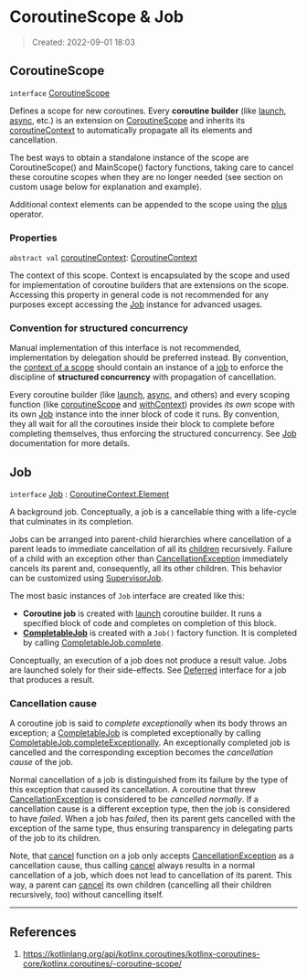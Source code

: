 # CoroutineScope & Job
> Created: 2022-09-01 18:03

## CoroutineScope

`interface` [CoroutineScope](https://kotlinlang.org/api/kotlinx.coroutines/kotlinx-coroutines-core/kotlinx.coroutines/-coroutine-scope/index.html)

Defines a scope for new coroutines. Every **coroutine builder** (like [launch](https://kotlinlang.org/api/kotlinx.coroutines/kotlinx-coroutines-core/kotlinx.coroutines/launch.html), [async](https://kotlinlang.org/api/kotlinx.coroutines/kotlinx-coroutines-core/kotlinx.coroutines/async.html), etc.) is an extension on [CoroutineScope](https://kotlinlang.org/api/kotlinx.coroutines/kotlinx-coroutines-core/kotlinx.coroutines/-coroutine-scope/index.html) and inherits its [coroutineContext](https://kotlinlang.org/api/kotlinx.coroutines/kotlinx-coroutines-core/kotlinx.coroutines/-coroutine-scope/coroutine-context.html) to automatically propagate all its elements and cancellation.

The best ways to obtain a standalone instance of the scope are CoroutineScope() and MainScope() factory functions, taking care to cancel these coroutine scopes when they are no longer needed (see section on custom usage below for explanation and example).

Additional context elements can be appended to the scope using the [plus](https://kotlinlang.org/api/kotlinx.coroutines/kotlinx-coroutines-core/kotlinx.coroutines/plus.html) operator.

### Properties

`abstract val` [coroutineContext](https://kotlinlang.org/api/kotlinx.coroutines/kotlinx-coroutines-core/kotlinx.coroutines/-coroutine-scope/coroutine-context.html): [CoroutineContext](https://kotlinlang.org/api/latest/jvm/stdlib/kotlin.coroutines/-coroutine-context/index.html)

The context of this scope. Context is encapsulated by the scope and used for implementation of coroutine builders that are extensions on the scope. Accessing this property in general code is not recommended for any purposes except accessing the [Job](https://kotlinlang.org/api/kotlinx.coroutines/kotlinx-coroutines-core/kotlinx.coroutines/-job/index.html) instance for advanced usages.

### Convention for structured concurrency

Manual implementation of this interface is not recommended, implementation by delegation should be preferred instead. By convention, the [context of a scope](https://kotlinlang.org/api/kotlinx.coroutines/kotlinx-coroutines-core/kotlinx.coroutines/-coroutine-scope/coroutine-context.html) should contain an instance of a [job](https://kotlinlang.org/api/kotlinx.coroutines/kotlinx-coroutines-core/kotlinx.coroutines/-job/index.html) to enforce the discipline of **structured concurrency** with propagation of cancellation.

Every coroutine builder (like [launch](https://kotlinlang.org/api/kotlinx.coroutines/kotlinx-coroutines-core/kotlinx.coroutines/launch.html), [async](https://kotlinlang.org/api/kotlinx.coroutines/kotlinx-coroutines-core/kotlinx.coroutines/async.html), and others) and every scoping function (like [coroutineScope](https://kotlinlang.org/api/kotlinx.coroutines/kotlinx-coroutines-core/kotlinx.coroutines/coroutine-scope.html) and [withContext](https://kotlinlang.org/api/kotlinx.coroutines/kotlinx-coroutines-core/kotlinx.coroutines/with-context.html)) provides _its own_ scope with its own [Job](https://kotlinlang.org/api/kotlinx.coroutines/kotlinx-coroutines-core/kotlinx.coroutines/-job/index.html) instance into the inner block of code it runs. By convention, they all wait for all the coroutines inside their block to complete before completing themselves, thus enforcing the structured concurrency. See [Job](https://kotlinlang.org/api/kotlinx.coroutines/kotlinx-coroutines-core/kotlinx.coroutines/-job/index.html) documentation for more details.

## Job

`interface` [Job](https://kotlinlang.org/api/kotlinx.coroutines/kotlinx-coroutines-core/kotlinx.coroutines/-job/index.html) : [CoroutineContext.Element](https://kotlinlang.org/api/latest/jvm/stdlib/kotlin.coroutines/-coroutine-context/-element/index.html)

A background job. Conceptually, a job is a cancellable thing with a life-cycle that culminates in its completion.

Jobs can be arranged into parent-child hierarchies where cancellation of a parent leads to immediate cancellation of all its [children](https://kotlinlang.org/api/kotlinx.coroutines/kotlinx-coroutines-core/kotlinx.coroutines/-job/children.html) recursively. Failure of a child with an exception other than [CancellationException](https://kotlinlang.org/api/kotlinx.coroutines/kotlinx-coroutines-core/kotlinx.coroutines/-cancellation-exception/index.html) immediately cancels its parent and, consequently, all its other children. This behavior can be customized using [SupervisorJob](https://kotlinlang.org/api/kotlinx.coroutines/kotlinx-coroutines-core/kotlinx.coroutines/-supervisor-job.html).

The most basic instances of `Job` interface are created like this:

- **Coroutine job** is created with [launch](https://kotlinlang.org/api/kotlinx.coroutines/kotlinx-coroutines-core/kotlinx.coroutines/launch.html) coroutine builder. It runs a specified block of code and completes on completion of this block.
- [**CompletableJob**](https://kotlinlang.org/api/kotlinx.coroutines/kotlinx-coroutines-core/kotlinx.coroutines/-completable-job/index.html) is created with a `Job()` factory function. It is completed by calling [CompletableJob.complete](https://kotlinlang.org/api/kotlinx.coroutines/kotlinx-coroutines-core/kotlinx.coroutines/-completable-job/complete.html).  

Conceptually, an execution of a job does not produce a result value. Jobs are launched solely for their side-effects. See [Deferred](https://kotlinlang.org/api/kotlinx.coroutines/kotlinx-coroutines-core/kotlinx.coroutines/-deferred/index.html) interface for a job that produces a result.

### Cancellation cause

A coroutine job is said to _complete exceptionally_ when its body throws an exception; a [CompletableJob](https://kotlinlang.org/api/kotlinx.coroutines/kotlinx-coroutines-core/kotlinx.coroutines/-completable-job/index.html) is completed exceptionally by calling [CompletableJob.completeExceptionally](https://kotlinlang.org/api/kotlinx.coroutines/kotlinx-coroutines-core/kotlinx.coroutines/-completable-job/complete-exceptionally.html). An exceptionally completed job is cancelled and the corresponding exception becomes the _cancellation cause_ of the job.

Normal cancellation of a job is distinguished from its failure by the type of this exception that caused its cancellation. A coroutine that threw [CancellationException](https://kotlinlang.org/api/kotlinx.coroutines/kotlinx-coroutines-core/kotlinx.coroutines/-cancellation-exception/index.html) is considered to be _cancelled normally_. If a cancellation cause is a different exception type, then the job is considered to have _failed_. When a job has _failed_, then its parent gets cancelled with the exception of the same type, thus ensuring transparency in delegating parts of the job to its children.

Note, that [cancel](https://kotlinlang.org/api/kotlinx.coroutines/kotlinx-coroutines-core/kotlinx.coroutines/-job/cancel.html) function on a job only accepts [CancellationException](https://kotlinlang.org/api/kotlinx.coroutines/kotlinx-coroutines-core/kotlinx.coroutines/-cancellation-exception/index.html) as a cancellation cause, thus calling [cancel](https://kotlinlang.org/api/kotlinx.coroutines/kotlinx-coroutines-core/kotlinx.coroutines/-job/cancel.html) always results in a normal cancellation of a job, which does not lead to cancellation of its parent. This way, a parent can [cancel](https://kotlinlang.org/api/kotlinx.coroutines/kotlinx-coroutines-core/kotlinx.coroutines/-job/cancel.html) its own children (cancelling all their children recursively, too) without cancelling itself.

----

## References
1. https://kotlinlang.org/api/kotlinx.coroutines/kotlinx-coroutines-core/kotlinx.coroutines/-coroutine-scope/